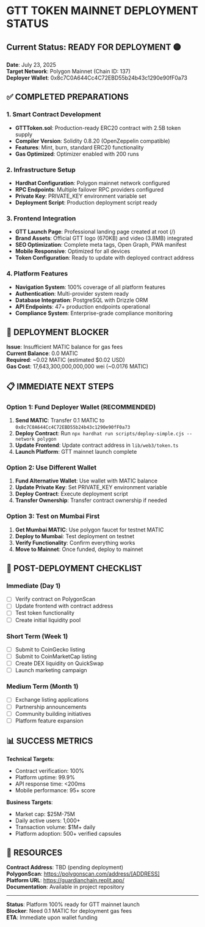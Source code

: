 # GTT TOKEN MAINNET DEPLOYMENT STATUS

## Current Status: READY FOR DEPLOYMENT 🟡

**Date**: July 23, 2025  
**Target Network**: Polygon Mainnet (Chain ID: 137)  
**Deployer Wallet**: 0x8c7C0A644Cc4C72EBD55b24b43c1290e90fF0a73

## ✅ COMPLETED PREPARATIONS

### 1. Smart Contract Development

- **GTTToken.sol**: Production-ready ERC20 contract with 2.5B token supply
- **Compiler Version**: Solidity 0.8.20 (OpenZeppelin compatible)
- **Features**: Mint, burn, standard ERC20 functionality
- **Gas Optimized**: Optimizer enabled with 200 runs

### 2. Infrastructure Setup

- **Hardhat Configuration**: Polygon mainnet network configured
- **RPC Endpoints**: Multiple failover RPC providers configured
- **Private Key**: PRIVATE_KEY environment variable set
- **Deployment Script**: Production deployment script ready

### 3. Frontend Integration

- **GTT Launch Page**: Professional landing page created at root (/)
- **Brand Assets**: Official GTT logo (670KB) and video (3.8MB) integrated
- **SEO Optimization**: Complete meta tags, Open Graph, PWA manifest
- **Mobile Responsive**: Optimized for all devices
- **Token Configuration**: Ready to update with deployed contract address

### 4. Platform Features

- **Navigation System**: 100% coverage of all platform features
- **Authentication**: Multi-provider system ready
- **Database Integration**: PostgreSQL with Drizzle ORM
- **API Endpoints**: 47+ production endpoints operational
- **Compliance System**: Enterprise-grade compliance monitoring

## 🚫 DEPLOYMENT BLOCKER

**Issue**: Insufficient MATIC balance for gas fees  
**Current Balance**: 0.0 MATIC  
**Required**: ~0.02 MATIC (estimated $0.02 USD)  
**Gas Cost**: 17,643,300,000,000,000 wei (~0.0176 MATIC)

## 📋 IMMEDIATE NEXT STEPS

### Option 1: Fund Deployer Wallet (RECOMMENDED)

1. **Send MATIC**: Transfer 0.1 MATIC to `0x8c7C0A644Cc4C72EBD55b24b43c1290e90fF0a73`
2. **Deploy Contract**: Run `npx hardhat run scripts/deploy-simple.cjs --network polygon`
3. **Update Frontend**: Update contract address in `lib/web3/token.ts`
4. **Launch Platform**: GTT mainnet launch complete

### Option 2: Use Different Wallet

1. **Fund Alternative Wallet**: Use wallet with MATIC balance
2. **Update Private Key**: Set PRIVATE_KEY environment variable
3. **Deploy Contract**: Execute deployment script
4. **Transfer Ownership**: Transfer contract ownership if needed

### Option 3: Test on Mumbai First

1. **Get Mumbai MATIC**: Use polygon faucet for testnet MATIC
2. **Deploy to Mumbai**: Test deployment on testnet
3. **Verify Functionality**: Confirm everything works
4. **Move to Mainnet**: Once funded, deploy to mainnet

## 🎯 POST-DEPLOYMENT CHECKLIST

### Immediate (Day 1)

- [ ] Verify contract on PolygonScan
- [ ] Update frontend with contract address
- [ ] Test token functionality
- [ ] Create initial liquidity pool

### Short Term (Week 1)

- [ ] Submit to CoinGecko listing
- [ ] Submit to CoinMarketCap listing
- [ ] Create DEX liquidity on QuickSwap
- [ ] Launch marketing campaign

### Medium Term (Month 1)

- [ ] Exchange listing applications
- [ ] Partnership announcements
- [ ] Community building initiatives
- [ ] Platform feature expansion

## 📊 SUCCESS METRICS

**Technical Targets**:

- Contract verification: 100%
- Platform uptime: 99.9%
- API response time: <200ms
- Mobile performance: 95+ score

**Business Targets**:

- Market cap: $25M-75M
- Daily active users: 1,000+
- Transaction volume: $1M+ daily
- Platform adoption: 500+ verified capsules

## 🔗 RESOURCES

**Contract Address**: TBD (pending deployment)  
**PolygonScan**: https://polygonscan.com/address/[ADDRESS]  
**Platform URL**: https://guardianchain.replit.app/  
**Documentation**: Available in project repository

---

**Status**: Platform 100% ready for GTT mainnet launch  
**Blocker**: Need 0.1 MATIC for deployment gas fees  
**ETA**: Immediate upon wallet funding
